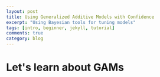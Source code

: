 ```yaml
---
layout: post
title: Using Generalized Additive Models with Confidence
excerpt: "Using Bayesian tools for tuning models"
tags: [intro, beginner, jekyll, tutorial]
comments: true
category: blog
---
```


# Let's learn about GAMs
